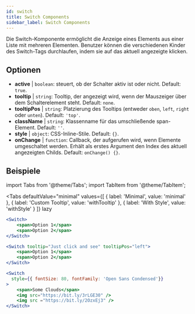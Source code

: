 ```yaml
---
id: switch
title: Switch Components
sidebar_label: Switch Components
---
```


Die Switch-Komponente ermöglicht die Anzeige eines Elements aus einer Liste mit mehreren Elementen. Benutzer können die verschiedenen Kinder des Switch-Tags durchlaufen, indem sie auf das aktuell angezeigte klicken.

## Optionen

* __active__ | `boolean`: steuert, ob der Schalter aktiv ist oder nicht. Default: `true`.
* __tooltip__ | `string`: Tooltip, der angezeigt wird, wenn der Mauszeiger über dem Schalterelement steht. Default: `none`.
* __tooltipPos__ | `string`: Platzierung des Tooltips (entweder `oben`, `left`, `right` oder `unten`). Default: `'top'`.
* __className__ | `string`: Klassenname für das umschließende span-Element. Default: `''`.
* __style__ | `object`: CSS-Inline-Stile. Default: `{}`.
* __onChange__ | `function`: Callback, der aufgerufen wird, wenn Elemente umgeschaltet werden. Erhält als erstes Argument den Index des aktuell angezeigten Childs. Default: `onChange() {}`.


## Beispiele

import Tabs from '@theme/Tabs';
import TabItem from '@theme/TabItem';

<Tabs
    defaultValue="minimal"
    values={[
        { label: 'Minimal', value: 'minimal' },
        { label: 'Custom Tooltip', value: 'withTooltip' },
        { label: 'With Style', value: 'withStyle' }
    ]}
    lazy
>

<TabItem value="minimal">

```jsx live
<Switch>
    <span>Option 1</span>
    <span>Option 2</span>
</Switch>
```

</TabItem>

<TabItem value="withTooltip">

```jsx live
<Switch tooltip="Just click and see" tooltipPos="left">
    <span>Option 1</span>
    <span>Option 2</span>
</Switch>
```

</TabItem>

<TabItem value="withStyle">

```jsx live
<Switch  
  style={{ fontSize: 80, fontFamily: 'Open Sans Condensed'}} 
>
    <span>Some Clouds</span>
    <img src="https://bit.ly/3rLGE30" />
    <img src ="https://bit.ly/2OzxEj3" />
</Switch>
```

</TabItem>

</Tabs>
